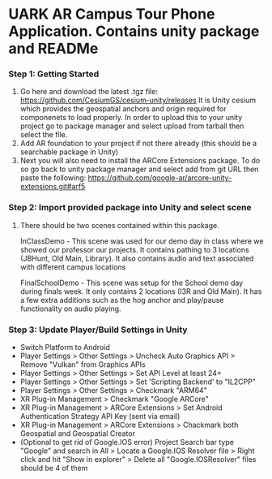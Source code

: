 # UARK AR Campus Tour Phone Application. Contains unity package and READMe

### Step 1: Getting Started
  1. Go here and download the latest .tgz file: https://github.com/CesiumGS/cesium-unity/releases It is Unity cesium which provides the geospatial anchors and origin required for componenets to load properly.
     In order to upload this to your unity project go to package manager and select upload from tarball then select the file.
  2. Add AR foundation to your project if not there already (this should be a searchable package in Unity)
  3. Next you will also need to install the ARCore Extensions package. To do so go back to unity package manager and select add from git URL then paste the following: https://github.com/google-ar/arcore-unity-extensions.git#arf5

### Step 2: Import provided package into Unity and select scene
  1. There should be two scenes contained within this package.

     InClassDemo - This scene was used for our demo day in class where we showed our professor our projects. It contains pathing to 3 locations (JBHunt, Old Main, Library).
         It also contains audio and text associated with different campus locations
     
     FinalSchoolDemo - This scene was setup for the School demo day during finals week. It only contains 2 locations (I3R and Old Main). It has a few extra additions such as the hog anchor
         and play/pause functionality on audio playing.

### Step 3: Update Player/Build Settings in Unity
- Switch Platform to Android 
- Player Settings > Other Settings > Uncheck Auto Graphics API > Remove "Vulkan" from Graphics APIs
- Player Settings > Other Settings > Set API Level at least 24+
- Player Settings > Other Settings > Set 'Scripting Backend' to "IL2CPP"
- Player Settings > Other Settings > Checkmark "ARM64"
- XR Plug-in Management > Checkmark "Google ARCore"
- XR Plug-in Management > ARCore Extensions > Set Android Authentication Strategy API Key (sent via email)
- XR Plug-in Management > ARCore Extensions > Chackmark both Geospatial and Geospatial Creator
- (Optional to get rid of Google.IOS error) Project Search bar type "Google" and search in All > Locate a Google.IOS Resolver file > Right click and hit "Show in explorer" > Delete all "Google.IOSResolver" files should be 4 of them 
